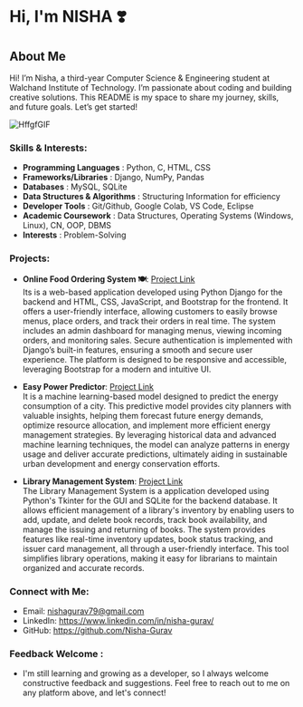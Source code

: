 # Hi, I'm NISHA ❣️




## About Me

Hi! I’m Nisha, a third-year Computer Science & Engineering student at Walchand Institute of Technology. I’m passionate about coding and building creative solutions. This README is my space to share my journey, skills, and future goals. Let’s get started!

![HffgfGIF](https://github.com/user-attachments/assets/420e608b-f492-4817-ba93-360e1457c14c)

### Skills & Interests:

- **Programming Languages**          : Python, C,  HTML, CSS
- **Frameworks/Libraries**           :  Django, NumPy, Pandas
- **Databases**                      : MySQL, SQLite
- **Data Structures & Algorithms**   : Structuring Information for efficiency
- **Developer Tools**                : Git/Github, Google Colab, VS Code, Eclipse 
- **Academic Coursework**            : Data Structures, Operating Systems (Windows, Linux), CN, OOP, DBMS
- **Interests**                      : Problem-Solving

### Projects:
- **Online Food Ordering System 🍽️**: [Project Link](https://github.com/Nisha-Gurav/Online-Food-Ordering-system) <br /> 
Its is a web-based application developed using Python Django for the backend and HTML, CSS, JavaScript, and Bootstrap for the frontend. It offers a user-friendly interface, allowing customers to easily browse menus, place orders, and track their orders in real time. The system includes an admin dashboard for managing menus, viewing incoming orders, and monitoring sales. Secure authentication is implemented with Django’s built-in features, ensuring a smooth and secure user experience. The platform is designed to be responsive and accessible, leveraging Bootstrap for a modern and intuitive UI.

- **Easy Power Predictor**: [Project Link](https://github.com/Nisha-Gurav/Easy-Power-Predictor.git) <br /> 
It is a machine learning-based model designed to predict the energy consumption of a city. This predictive model provides city planners with valuable insights, helping them forecast future energy demands, optimize resource allocation, and implement more efficient energy management strategies. By leveraging historical data and advanced machine learning techniques, the model can analyze patterns in energy usage and deliver accurate predictions, ultimately aiding in sustainable urban development and energy conservation efforts.

- **Library Management System**: [Project Link](https://github.com/Nisha-Gurav/Library-Management-System.git) <br /> 
The Library Management System is a application developed using Python's Tkinter for the GUI and SQLite for the backend database. It allows efficient management of a library's inventory by enabling users to add, update, and delete book records, track book availability, and manage the issuing and returning of books. The system provides features like real-time inventory updates, book status tracking, and issuer card management, all through a user-friendly interface. This tool simplifies library operations, making it easy for librarians to maintain organized and accurate records.




### Connect with Me:

- Email: nishagurav79@gmail.com
- LinkedIn: https://www.linkedin.com/in/nisha-gurav/
- GitHub: https://github.com/Nisha-Gurav

### Feedback Welcome :
- I'm still learning and growing as a developer, so I always welcome constructive feedback and suggestions. Feel free to reach out to me on any platform above, and let's connect!
